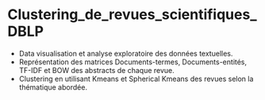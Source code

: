 # Clustering_de_revues_scientifiques_DBLP


- Data visualisation et analyse exploratoire des données textuelles.
- Représentation des matrices Documents-termes, Documents-entités, TF-IDF et BOW des abstracts de chaque revue. 
- Clustering en utilisant Kmeans et Spherical Kmeans des revues selon la thématique abordée.   

